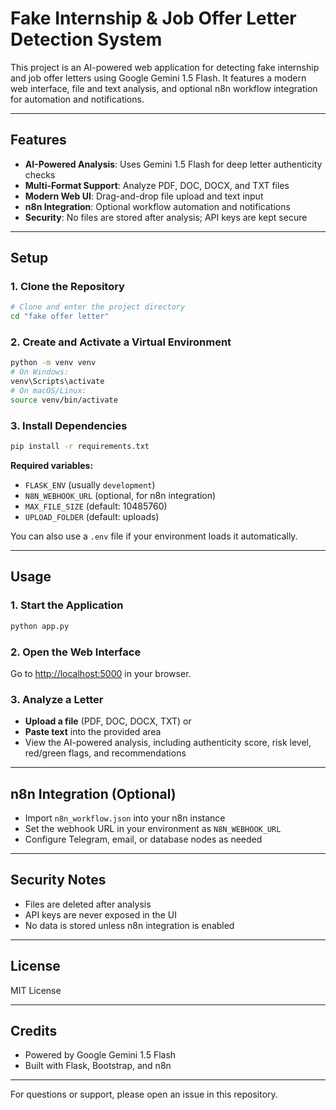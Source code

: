 # Fake Internship & Job Offer Letter Detection System

This project is an AI-powered web application for detecting fake internship and job offer letters using Google Gemini 1.5 Flash. It features a modern web interface, file and text analysis, and optional n8n workflow integration for automation and notifications.

---

## Features
- **AI-Powered Analysis**: Uses Gemini 1.5 Flash for deep letter authenticity checks
- **Multi-Format Support**: Analyze PDF, DOC, DOCX, and TXT files
- **Modern Web UI**: Drag-and-drop file upload and text input
- **n8n Integration**: Optional workflow automation and notifications
- **Security**: No files are stored after analysis; API keys are kept secure

---

## Setup

### 1. Clone the Repository
```bash
# Clone and enter the project directory
cd "fake offer letter"
```

### 2. Create and Activate a Virtual Environment
```bash
python -m venv venv
# On Windows:
venv\Scripts\activate
# On macOS/Linux:
source venv/bin/activate
```

### 3. Install Dependencies
```bash
pip install -r requirements.txt
```

**Required variables:**
- `FLASK_ENV` (usually `development`)
- `N8N_WEBHOOK_URL` (optional, for n8n integration)
- `MAX_FILE_SIZE` (default: 10485760)
- `UPLOAD_FOLDER` (default: uploads)

You can also use a `.env` file if your environment loads it automatically.

---

## Usage

### 1. Start the Application
```bash
python app.py
```

### 2. Open the Web Interface
Go to [http://localhost:5000](http://localhost:5000) in your browser.

### 3. Analyze a Letter
- **Upload a file** (PDF, DOC, DOCX, TXT) or
- **Paste text** into the provided area
- View the AI-powered analysis, including authenticity score, risk level, red/green flags, and recommendations

---

## n8n Integration (Optional)
- Import `n8n_workflow.json` into your n8n instance
- Set the webhook URL in your environment as `N8N_WEBHOOK_URL`
- Configure Telegram, email, or database nodes as needed

---

## Security Notes
- Files are deleted after analysis
- API keys are never exposed in the UI
- No data is stored unless n8n integration is enabled

---

## License
MIT License

---

## Credits
- Powered by Google Gemini 1.5 Flash
- Built with Flask, Bootstrap, and n8n

---

For questions or support, please open an issue in this repository.
